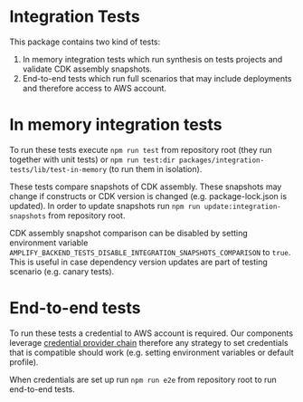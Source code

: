 # Integration Tests

This package contains two kind of tests:

1. In memory integration tests which run synthesis on tests projects and validate CDK assembly snapshots.
2. End-to-end tests which run full scenarios that may include deployments and therefore access to AWS account.

# In memory integration tests

To run these tests execute `npm run test` from repository root (they run together with unit tests)
or `npm run test:dir packages/integration-tests/lib/test-in-memory` (to run them in isolation).

These tests compare snapshots of CDK assembly. These snapshots may change if constructs or CDK version
is changed (e.g. package-lock.json is updated). In order to update snapshots run `npm run update:integration-snapshots`
from repository root.

CDK assembly snapshot comparison can be disabled by setting environment variable
`AMPLIFY_BACKEND_TESTS_DISABLE_INTEGRATION_SNAPSHOTS_COMPARISON` to `true`.
This is useful in case dependency version updates are part of testing scenario (e.g. canary tests).

# End-to-end tests

To run these tests a credential to AWS account is required. Our components leverage
[credential provider chain](https://docs.aws.amazon.com/sdk-for-javascript/v3/developer-guide/setting-credentials-node.html)
therefore any strategy to set credentials that is compatible should work (e.g. setting environment variables or default profile).

When credentials are set up run `npm run e2e` from repository root to run end-to-end tests.
